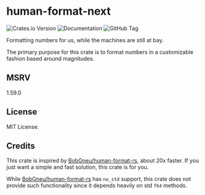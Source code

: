 # human-format-next

![Crates.io Version](https://img.shields.io/crates/v/human-format-next)
![Documentation](https://img.shields.io/docsrs/human-format-next)
![GitHub Tag](https://img.shields.io/github/v/tag/cxw620/human-format-next)

Formatting numbers for us, while the machines are still at bay.

The primary purpose for this crate is to format numbers in a customizable fashion based around magnitudes.

## MSRV

1.59.0

## License

MIT License.

## Credits

This crate is inspired by [BobGneu/human-format-rs](https://github.com/BobGneu/human-format-rs), about 20x faster.
If you just want a simple and fast solution, this crate is for you.

While [BobGneu/human-format-rs](https://github.com/BobGneu/human-format-rs) has `no_std` support, this crate does
not provide such functionality since it depends heavily on std `f64` methods.
